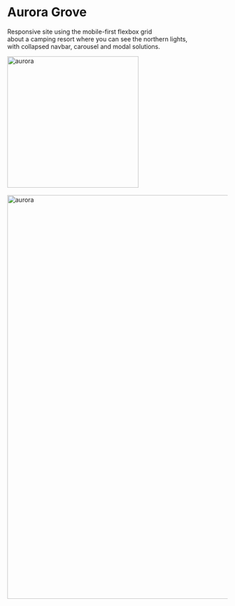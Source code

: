 # Aurora Grove

Responsive site using the mobile-first flexbox grid </br> 
about a camping resort where you can see the northern lights, </br> 
with collapsed navbar, carousel and modal solutions. </br>  


<img width="300" alt="aurora" src="https://user-images.githubusercontent.com/35004717/139526838-133a3106-f4df-4515-b351-5cd4b9c4b814.png">

</br> 
</br> 

<img width="922" alt="aurora" src="https://user-images.githubusercontent.com/35004717/139527296-593bd674-ccdd-4452-be4b-c5cb6b239775.png">

